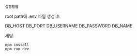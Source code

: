 `실행방법`

root path에 .env 파일 생성 후

DB_HOST
DB_PORT
DB_USERNAME
DB_PASSWORD
DB_NAME

세팅

```
npm install
npm run dev
```
